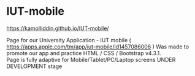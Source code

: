 # IUT-mobile

https://kamolliddin.github.io/IUT-mobile/

Page for our University Application - IUT mobile ( https://apps.apple.com/tm/app/iut-mobile/id1457086006 )
Was made to promote our app and practice HTML / CSS / Bootstrap v4.3.1.  
Page is fully adaptive for Mobile/Tablet/PC/Laptop screens
UNDER DEVELOPMENT stage
